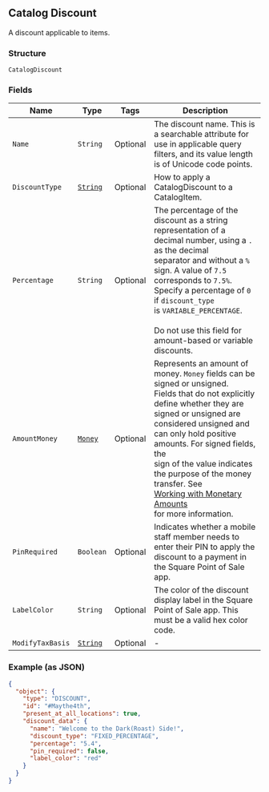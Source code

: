 ## Catalog Discount

A discount applicable to items.

### Structure

`CatalogDiscount`

### Fields

| Name | Type | Tags | Description |
|  --- | --- | --- | --- |
| `Name` | `String` | Optional | The discount name. This is a searchable attribute for use in applicable query filters, and its value length is of Unicode code points. |
| `DiscountType` | [`String`](/doc/models/catalog-discount-type.md) | Optional | How to apply a CatalogDiscount to a CatalogItem. |
| `Percentage` | `String` | Optional | The percentage of the discount as a string representation of a decimal number, using a `.` as the decimal<br>separator and without a `%` sign. A value of `7.5` corresponds to `7.5%`. Specify a percentage of `0` if `discount_type`<br>is `VARIABLE_PERCENTAGE`.<br><br>Do not use this field for amount-based or variable discounts. |
| `AmountMoney` | [`Money`](/doc/models/money.md) | Optional | Represents an amount of money. `Money` fields can be signed or unsigned.<br>Fields that do not explicitly define whether they are signed or unsigned are<br>considered unsigned and can only hold positive amounts. For signed fields, the<br>sign of the value indicates the purpose of the money transfer. See<br>[Working with Monetary Amounts](https://developer.squareup.com/docs/build-basics/working-with-monetary-amounts)<br>for more information. |
| `PinRequired` | `Boolean` | Optional | Indicates whether a mobile staff member needs to enter their PIN to apply the<br>discount to a payment in the Square Point of Sale app. |
| `LabelColor` | `String` | Optional | The color of the discount display label in the Square Point of Sale app. This must be a valid hex color code. |
| `ModifyTaxBasis` | [`String`](/doc/models/catalog-discount-modify-tax-basis.md) | Optional | - |

### Example (as JSON)

```json
{
  "object": {
    "type": "DISCOUNT",
    "id": "#Maythe4th",
    "present_at_all_locations": true,
    "discount_data": {
      "name": "Welcome to the Dark(Roast) Side!",
      "discount_type": "FIXED_PERCENTAGE",
      "percentage": "5.4",
      "pin_required": false,
      "label_color": "red"
    }
  }
}
```

